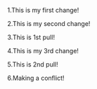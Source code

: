 1.This is my first change!

2.This is my second change!

3.This is 1st pull!

4.This is my 3rd change!

5.This is 2nd pull!

6.Making a conflict!
